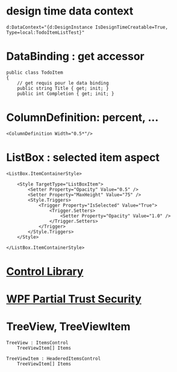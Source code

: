 
# design time data context

	d:DataContext="{d:DesignInstance IsDesignTimeCreatable=True, Type=local:TodoItemListTest}"

# DataBinding : get accessor

    public class TodoItem
    {
        // get requis pour le data binding
        public string Title { get; init; }
        public int Completion { get; init; }

# ColumnDefinition: percent, ...

    <ColumnDefinition Width="0.5*"/>

# ListBox : selected item aspect

    <ListBox.ItemContainerStyle>
        
        <Style TargetType="ListBoxItem">
            <Setter Property="Opacity" Value="0.5" />
            <Setter Property="MaxHeight" Value="75" />
            <Style.Triggers>
                <Trigger Property="IsSelected" Value="True">
                    <Trigger.Setters>
                        <Setter Property="Opacity" Value="1.0" />
                    </Trigger.Setters>
                </Trigger>
            </Style.Triggers>
        </Style>

    </ListBox.ItemContainerStyle>

# [Control Library](https://docs.microsoft.com/en-us/dotnet/desktop/wpf/controls/control-library?view=netframeworkdesktop-4.8)

# [WPF Partial Trust Security](https://docs.microsoft.com/en-us/dotnet/desktop/wpf/wpf-partial-trust-security?view=netframeworkdesktop-4.8)

# TreeView, TreeViewItem

	TreeView : ItemsControl
		TreeViewItem[] Items

	TreeViewItem : HeaderedItemsControl
		TreeViewItem[] Items
